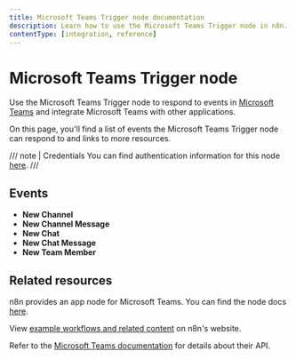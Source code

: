 ```yaml
---
title: Microsoft Teams Trigger node documentation
description: Learn how to use the Microsoft Teams Trigger node in n8n. Follow technical documentation to integrate Microsoft Teams Trigger node into your workflows.
contentType: [integration, reference]
---
```


# Microsoft Teams Trigger node

Use the Microsoft Teams Trigger node to respond to events in [Microsoft Teams](https://www.microsoft.com/en-us/microsoft-teams/group-chat-software) and integrate Microsoft Teams with other applications.

On this page, you'll find a list of events the Microsoft Teams Trigger node can respond to and links to more resources.

///  note  | Credentials
You can find authentication information for this node [here](/integrations/builtin/credentials/microsoft.md).
///

## Events

* **New Channel**
* **New Channel Message**
* **New Chat**
* **New Chat Message**
* **New Team Member**

## Related resources

n8n provides an app node for Microsoft Teams. You can find the node docs [here](/integrations/builtin/app-nodes/n8n-nodes-base.microsoftteams.md).

<!-- add a link to the node page on n8n's website. For example: https://n8n.io/integrations/356-gmail/ -->
View [example workflows and related content](https://n8n.io/integrations/microsoft-teams-trigger/) on n8n's website.

<!-- add a link to the service's documentation. This should usually go direct to the API docs -->
Refer to the [Microsoft Teams documentation](https://learn.microsoft.com/en-us/graph/api/resources/teams-api-overview?view=graph-rest-1.0) for details about their API.

